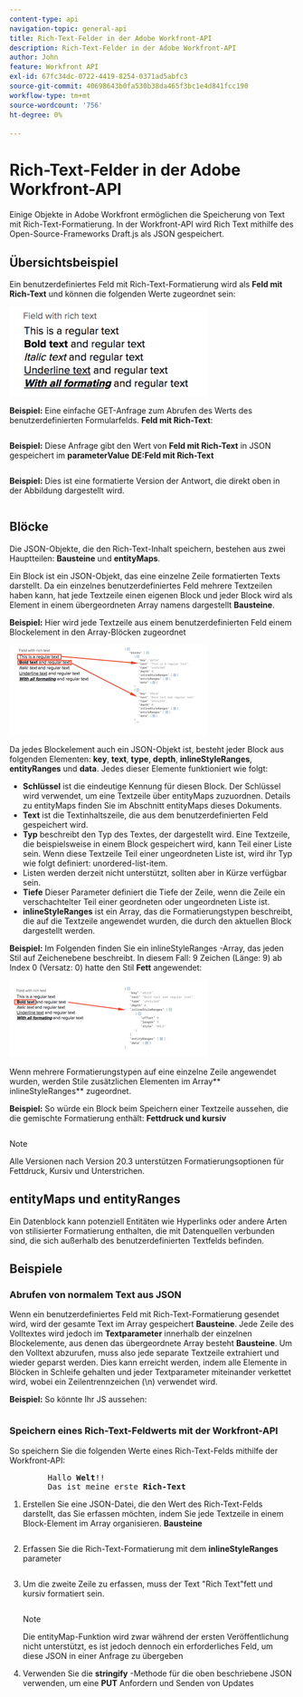```yaml
---
content-type: api
navigation-topic: general-api
title: Rich-Text-Felder in der Adobe Workfront-API
description: Rich-Text-Felder in der Adobe Workfront-API
author: John
feature: Workfront API
exl-id: 67fc34dc-0722-4419-8254-0371ad5abfc3
source-git-commit: 40698643b0fa530b38da465f3bc1e4d841fcc190
workflow-type: tm+mt
source-wordcount: '756'
ht-degree: 0%

---
```



# Rich-Text-Felder in der Adobe Workfront-API

Einige Objekte in Adobe Workfront ermöglichen die Speicherung von Text mit Rich-Text-Formatierung. In der Workfront-API wird Rich Text mithilfe des Open-Source-Frameworks Draft.js als JSON gespeichert.

## Übersichtsbeispiel

Ein benutzerdefiniertes Feld mit Rich-Text-Formatierung wird als **Feld mit Rich-Text** und können die folgenden Werte zugeordnet sein:

![](assets/rich-text-example-350x158.png)

**Beispiel:** Eine einfache GET-Anfrage zum Abrufen des Werts des benutzerdefinierten Formularfelds. **Feld mit Rich-Text**:

<!-- [Copy](javascript:void(0);) -->
<pre><OBJ Code><OBJ ID><OBJ Code><OBJ ID></pre>

**Beispiel:** Diese Anfrage gibt den Wert von **Feld mit Rich-Text** in JSON gespeichert im **parameterValue** **DE:Feld mit Rich-Text**

<!-- [Copy](javascript:void(0);) -->
<pre></pre>

**Beispiel:** Dies ist eine formatierte Version der Antwort, die direkt oben in der Abbildung dargestellt wird.

<!-- [Copy](javascript:void(0);) -->
<pre></pre>

## Blöcke

Die JSON-Objekte, die den Rich-Text-Inhalt speichern, bestehen aus zwei Hauptteilen: **Bausteine** und **entityMaps**.

Ein Block ist ein JSON-Objekt, das eine einzelne Zeile formatierten Texts darstellt. Da ein einzelnes benutzerdefiniertes Feld mehrere Textzeilen haben kann, hat jede Textzeile einen eigenen Block und jeder Block wird als Element in einem übergeordneten Array namens dargestellt **Bausteine**.

**Beispiel:** Hier wird jede Textzeile aus einem benutzerdefinierten Feld einem Blockelement in den Array-Blöcken zugeordnet

![](assets/copy-of-rich-text-mapping-350x159.png)

Da jedes Blockelement auch ein JSON-Objekt ist, besteht jeder Block aus folgenden Elementen: **key**, **text**, **type**, **depth**, **inlineStyleRanges**, **entityRanges** und **data**. Jedes dieser Elemente funktioniert wie folgt:

* **Schlüssel** ist die eindeutige Kennung für diesen Block. Der Schlüssel wird verwendet, um eine Textzeile über entityMaps zuzuordnen. Details zu entityMaps finden Sie im Abschnitt entityMaps dieses Dokuments.
* **Text** ist die Textinhaltszeile, die aus dem benutzerdefinierten Feld gespeichert wird.
* **Typ** beschreibt den Typ des Textes, der dargestellt wird. Eine Textzeile, die beispielsweise in einem Block gespeichert wird, kann Teil einer Liste sein. Wenn diese Textzeile Teil einer ungeordneten Liste ist, wird ihr Typ wie folgt definiert: unordered-list-item.
* Listen werden derzeit nicht unterstützt, sollten aber in Kürze verfügbar sein.
* **Tiefe** Dieser Parameter definiert die Tiefe der Zeile, wenn die Zeile ein verschachtelter Teil einer geordneten oder ungeordneten Liste ist.
* **inlineStyleRanges** ist ein Array, das die Formatierungstypen beschreibt, die auf die Textzeile angewendet wurden, die durch den aktuellen Block dargestellt werden.

**Beispiel:** Im Folgenden finden Sie ein inlineStyleRanges -Array, das jeden Stil auf Zeichenebene beschreibt. In diesem Fall: 9 Zeichen (Länge: 9) ab Index 0 (Versatz: 0) hatte den Stil **Fett** angewendet:

![](assets/copy-of-rich-text-mapping-2-350x136.png)

Wenn mehrere Formatierungstypen auf eine einzelne Zeile angewendet wurden, werden Stile zusätzlichen Elementen im Array** inlineStyleRanges** zugeordnet.

**Beispiel:** So würde ein Block beim Speichern einer Textzeile aussehen, die die gemischte Formatierung enthält: **Fettdruck und kursiv**

<!-- [Copy](javascript:void(0);) -->
<pre></pre>

>[!NOTE]
>
>Alle Versionen nach Version 20.3 unterstützen Formatierungsoptionen für Fettdruck, Kursiv und Unterstrichen.

## entityMaps und entityRanges

Ein Datenblock kann potenziell Entitäten wie Hyperlinks oder andere Arten von stilisierter Formatierung enthalten, die mit Datenquellen verbunden sind, die sich außerhalb des benutzerdefinierten Textfelds befinden.

## Beispiele

### Abrufen von normalem Text aus JSON

Wenn ein benutzerdefiniertes Feld mit Rich-Text-Formatierung gesendet wird, wird der gesamte Text im Array gespeichert **Bausteine**. Jede Zeile des Volltextes wird jedoch im **Textparameter** innerhalb der einzelnen Blockelemente, aus denen das übergeordnete Array besteht **Bausteine**. Um den Volltext abzurufen, muss also jede separate Textzeile extrahiert und wieder geparst werden. Dies kann erreicht werden, indem alle Elemente in Blöcken in Schleife gehalten und jeder Textparameter miteinander verkettet wird, wobei ein Zeilentrennzeichen (\n) verwendet wird.

**Beispiel:** So könnte Ihr JS aussehen:

<!-- [Copy](javascript:void(0);) -->
<pre></pre>

### Speichern eines Rich-Text-Feldwerts mit der Workfront-API

So speichern Sie die folgenden Werte eines Rich-Text-Felds mithilfe der Workfront-API:
<pre>
		Hallo <strong>Welt</strong>!!
		Das ist meine erste <strong>Rich-Text</strong></pre>

1. Erstellen Sie eine JSON-Datei, die den Wert des Rich-Text-Felds darstellt, das Sie erfassen möchten, indem Sie jede Textzeile in einem Block-Element im Array organisieren. **Bausteine**

   <!-- [Copy](javascript:void(0);) -->
   <pre></pre>

1. Erfassen Sie die Rich-Text-Formatierung mit dem **inlineStyleRanges** parameter

   <!-- [Copy](javascript:void(0);) -->
   <pre></pre>

1. Um die zweite Zeile zu erfassen, muss der Text &quot;Rich Text&quot;fett und kursiv formatiert sein.

   <!-- [Copy](javascript:void(0);) -->
   <pre></pre>

   >[!NOTE]
   >
   >Die entityMap-Funktion wird zwar während der ersten Veröffentlichung nicht unterstützt, es ist jedoch dennoch ein erforderliches Feld, um diese JSON in einer Anfrage zu übergeben

1. Verwenden Sie die **stringify** -Methode für die oben beschriebene JSON verwenden, um eine **PUT** Anfordern und Senden von Updates

   <!-- [Copy](javascript:void(0);) -->
   <pre><OBJ Code><OBJ ID></pre>
